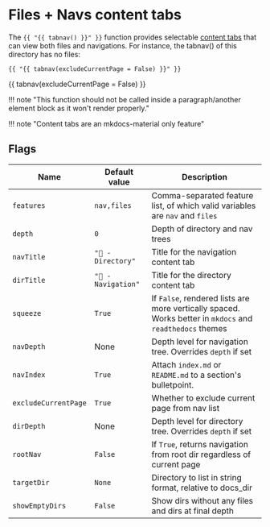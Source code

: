 # Files + Navs content tabs

The `{{ "{{ tabnav() }}" }}` function provides selectable [content tabs](https://squidfunk.github.io/mkdocs-material/reference/content-tabs/) that can view both files and navigations. For instance, the tabnav() of this directory has no files:

```
{{ "{{ tabnav(excludeCurrentPage = False) }}" }}
```

{{ tabnav(excludeCurrentPage = False) }}

!!! note "This function should not be called inside a paragraph/another element block as it won't render properly."

!!! note "Content tabs are an mkdocs-material only feature"

## Flags

| Name                 | Default value        | Description                                                                                              |
| -------------------- | -------------------- | -------------------------------------------------------------------------------------------------------- |
| `features`           | `nav,files`          | Comma-separated feature list, of which valid variables are `nav` and `files`                             |
| `depth`              | `0`                  | Depth of directory and nav trees                                                                         |
| `navTitle`           | `"📂 - Directory"`  | Title for the navigation content tab                                                                     |
| `dirTitle`           | `"🔗 - Navigation"` | Title for the directory content tab                                                                      |
| `squeeze`            | `True`               | If `False`, rendered lists are more vertically spaced. Works better in `mkdocs` and `readthedocs` themes |
| `navDepth`           | None                 | Depth level for navigation tree. Overrides `depth` if set                                                |
| `navIndex`           | `True`               | Attach `index.md` or `README.md` to a section's bulletpoint.                                             |
| `excludeCurrentPage` | `True`               | Whether to exclude current page from nav list                                                            |
| `dirDepth`           | None                 | Depth level for directory tree. Overrides `depth` if set                                                 |
| `rootNav`            | `False`              | If `True`, returns navigation from root dir regardless of current page                                   |
| `targetDir`          | `None`               | Directory to list in string format, relative to docs_dir                                                 |
| `showEmptyDirs`      | `False`              | Show dirs without any files and dirs at final depth                                                      |
